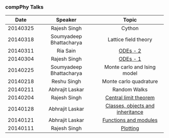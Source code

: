 ### compPhy Talks

|Date    |Speaker                | Topic                                                                                       |
|--------|:---------------------:|:-------------------------------------------------------------------------------------------:|
|20140325|Rajesh Singh           |Cython                                                                                       |  
|20140318|Soumyadeep Bhattacharya|Lattice field theory                                                                         |  
|20140311|Ria Sain               |[ODEs - 2](http://nbviewer.ipython.org/gist/rajeshrinet/ae235e2edaa4bcfc6c02)                |  
|20140304|Rajesh Singh           |[ODEs - 1](http://nbviewer.ipython.org/gist/rajeshrinet/bde976cd3e1f4a238cfa)                |  
|20140225|Soumyadeep Bhattacharya|Monte carlo and Ising model                                                                  |  
|20140218|Reshu Singh            |Monte carlo quadrature                                                                       |  
|20140211|Abhrajit Laskar        |Random Walks                                                                                 |
|20140204|Rajesh Singh           |[Central limit theorem](http://nbviewer.ipython.org/gist/rajeshrinet/9af6e5e06aa4ce519ff1)   |
|20140128|Abhrajit Laskar        |[Classes, objects and inheritance](http://nbviewer.ipython.org/gist/jitAbhra/8682833)        |
|20140121|Abhrajit Laskar        |[Functions and modules](http://nbviewer.ipython.org/gist/jitAbhra/8594055)                   |
|20140111|Rajesh Singh           |[Plotting](http://nbviewer.ipython.org/gist/rajeshrinet/a1dd02f1920974b830ab)                |








